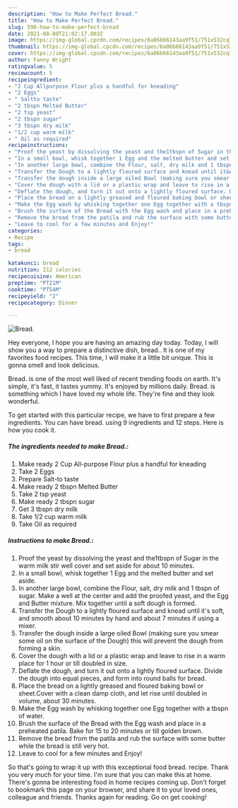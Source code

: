 ```yaml
---
description: "How to Make Perfect Bread."
title: "How to Make Perfect Bread."
slug: 598-how-to-make-perfect-bread
date: 2021-08-08T21:02:17.803Z
image: https://img-global.cpcdn.com/recipes/6a06b66143aa9f51/751x532cq70/bread-recipe-main-photo.jpg
thumbnail: https://img-global.cpcdn.com/recipes/6a06b66143aa9f51/751x532cq70/bread-recipe-main-photo.jpg
cover: https://img-global.cpcdn.com/recipes/6a06b66143aa9f51/751x532cq70/bread-recipe-main-photo.jpg
author: Fanny Wright
ratingvalue: 5
reviewcount: 5
recipeingredient:
- "2 Cup Allpurpose Flour plus a handful for kneading"
- "2 Eggs"
- " Saltto taste"
- "2 tbspn Melted Butter"
- "2 tsp yeast"
- "2 tbspn sugar"
- "3 tbspn dry milk"
- "1/2 cup warm milk"
- " Oil as required"
recipeinstructions:
- "Proof the yeast by dissolving the yeast and the1tbspn of Sugar in the warm milk stir well cover and set aside for about 10 minutes."
- "In a small bowl, whisk together 1 Egg and the melted butter and set aside."
- "In another large bowl, combine the Flour, salt, dry milk and 1 tbspn of sugar. Make a well at the center and add the proofed yeast, and the Egg and Butter mixture. Mix together until a soft dough is formed."
- "Transfer the Dough to a lightly floured surface and knead until it&#39;s soft, and smooth about 10 minutes by hand and about 7 minutes if using a mixer."
- "Transfer the dough inside a large oiled Bowl (making sure you smear some oil on the surface of the Dough) this will prevent the dough from forming a skin."
- "Cover the dough with a lid or a plastic wrap and leave to rise in a warm place for 1 hour or till doubled in size."
- "Deflate the dough, and turn it out onto a lightly floured surface. Divide the dough into equal pieces, and form into round balls for bread."
- "Place the bread on a lightly greased and floured baking bowl or sheet.Cover with a clean damp cloth, and let rise until doubled in volume, about 30 minutes."
- "Make the Egg wash by whisking together one Egg together with a tbspn of water."
- "Brush the surface of the Bread with the Egg wash and place in a preheated patila. Bake for 15 to 20 minutes or till golden brown."
- "Remove the bread from the patila and rub the surface with some butter while the bread is still very hot."
- "Leave to cool for a few minutes and Enjoy!"
categories:
- Recipe
tags:
- bread

katakunci: bread 
nutrition: 212 calories
recipecuisine: American
preptime: "PT21M"
cooktime: "PT54M"
recipeyield: "2"
recipecategory: Dinner

---
```



![Bread.](https://img-global.cpcdn.com/recipes/6a06b66143aa9f51/751x532cq70/bread-recipe-main-photo.jpg)

Hey everyone, I hope you are having an amazing day today. Today, I will show you a way to prepare a distinctive dish, bread.. It is one of my favorites food recipes. This time, I will make it a little bit unique. This is gonna smell and look delicious.

Bread. is one of the most well liked of recent trending foods on earth. It's simple, it's fast, it tastes yummy. It's enjoyed by millions daily. Bread. is something which I have loved my whole life. They're fine and they look wonderful.




To get started with this particular recipe, we have to first prepare a few ingredients. You can have bread. using 9 ingredients and 12 steps. Here is how you cook it.

<!--inarticleads1-->

##### The ingredients needed to make Bread.:

1. Make ready 2 Cup All-purpose Flour plus a handful for kneading
1. Take 2 Eggs
1. Prepare  Salt-to taste
1. Make ready 2 tbspn Melted Butter
1. Take 2 tsp yeast
1. Make ready 2 tbspn sugar
1. Get 3 tbspn dry milk
1. Take 1/2 cup warm milk
1. Take  Oil as required




<!--inarticleads2-->

##### Instructions to make Bread.:

1. Proof the yeast by dissolving the yeast and the1tbspn of Sugar in the warm milk stir well cover and set aside for about 10 minutes.
1. In a small bowl, whisk together 1 Egg and the melted butter and set aside.
1. In another large bowl, combine the Flour, salt, dry milk and 1 tbspn of sugar. Make a well at the center and add the proofed yeast, and the Egg and Butter mixture. Mix together until a soft dough is formed.
1. Transfer the Dough to a lightly floured surface and knead until it&#39;s soft, and smooth about 10 minutes by hand and about 7 minutes if using a mixer.
1. Transfer the dough inside a large oiled Bowl (making sure you smear some oil on the surface of the Dough) this will prevent the dough from forming a skin.
1. Cover the dough with a lid or a plastic wrap and leave to rise in a warm place for 1 hour or till doubled in size.
1. Deflate the dough, and turn it out onto a lightly floured surface. Divide the dough into equal pieces, and form into round balls for bread.
1. Place the bread on a lightly greased and floured baking bowl or sheet.Cover with a clean damp cloth, and let rise until doubled in volume, about 30 minutes.
1. Make the Egg wash by whisking together one Egg together with a tbspn of water.
1. Brush the surface of the Bread with the Egg wash and place in a preheated patila. Bake for 15 to 20 minutes or till golden brown.
1. Remove the bread from the patila and rub the surface with some butter while the bread is still very hot.
1. Leave to cool for a few minutes and Enjoy!




So that's going to wrap it up with this exceptional food bread. recipe. Thank you very much for your time. I'm sure that you can make this at home. There's gonna be interesting food in home recipes coming up. Don't forget to bookmark this page on your browser, and share it to your loved ones, colleague and friends. Thanks again for reading. Go on get cooking!
